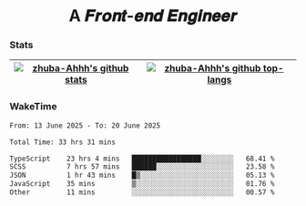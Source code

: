 <h1 align="center">A 𝑭𝒓𝒐𝒏𝒕-𝒆𝒏𝒅 𝑬𝒏𝒈𝒊𝒏𝒆𝒆𝒓</h1>

### Stats

| <a href="https://github.com/zhuba-Ahhh"><img align="center" src="https://github-readme-stats.vercel.app/api?username=zhuba-Ahhh&hide_title=true&hide_border=true&show_icons=trueline_height=21&text_color=000&icon_color=000&bg_color=0,ea6161,ffc64d,fffc4d,52fa5a&theme=graywhite" alt="zhuba-Ahhh's github stats" /> </a> | <a href="https://github.com/zhuba-Ahhh"><img align="center" src="https://github-readme-stats.vercel.app/api/top-langs/?username=zhuba-Ahhh&hide_title=true&hide_border=true&layout=compact&hide_border=true&show_icons=trueline_height=40&text_color=000&icon_color=000&bg_color=0,ea6161,ffc64d,fffc4d,52fa5a&theme=graywhite&langs_count=6" alt="zhuba-Ahhh's github top-langs"/> </a> |
| ------------- | ------------- |

### WakeTime

<!--START_SECTION:waka-->

```txt
From: 13 June 2025 - To: 20 June 2025

Total Time: 33 hrs 31 mins

TypeScript    23 hrs 4 mins   █████████████████░░░░░░░░   68.41 %
SCSS          7 hrs 57 mins   ██████░░░░░░░░░░░░░░░░░░░   23.58 %
JSON          1 hr 43 mins    █▒░░░░░░░░░░░░░░░░░░░░░░░   05.13 %
JavaScript    35 mins         ▒░░░░░░░░░░░░░░░░░░░░░░░░   01.76 %
Other         11 mins         ░░░░░░░░░░░░░░░░░░░░░░░░░   00.57 %
```

<!--END_SECTION:waka-->
